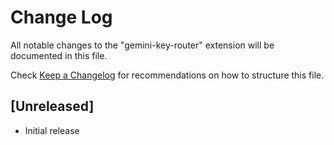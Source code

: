 # Change Log

All notable changes to the "gemini-key-router" extension will be documented in this file.

Check [Keep a Changelog](http://keepachangelog.com/) for recommendations on how to structure this file.

## [Unreleased]

- Initial release
